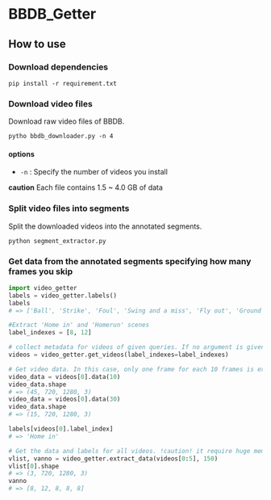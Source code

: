 # BBDB_Getter
## How to use
### Download dependencies

```
pip install -r requirement.txt
```

### Download video files
Download raw video files of BBDB.

```
pytho bbdb_downloader.py -n 4
```

#### options
- `-n` : Specify the number of videos you install

**caution** Each file contains 1.5 ~ 4.0 GB of data

### Split video files into segments
Split the downloaded videos into the annotated segments.

```
python segment_extractor.py
```

### Get data from the annotated segments specifying how many frames you skip

```python
import video_getter
labels = video_getter.labels()
labels
# => ['Ball', 'Strike', 'Foul', 'Swing and a miss', 'Fly out', 'Ground out', 'One-base hit', 'Strike out', 'Home in', 'Base on balls', 'Touch out', 'Two-base hit', 'Homerun', 'Foul fly out', 'Double play', 'Tag out', 'Stealing base', 'Infield hit', 'Line-drive out', 'Error', 'Hit by pitch', 'Bunt foul', 'Wild pitch', 'Sacrifice bunt out', 'Caught stealing', 'Three-base hit', 'Bunt hit', 'Bunt out', 'Passed ball', 'Pickoff out']

#Extract 'Home in' and 'Homerun' scenes
label_indexes = [8, 12]

# collect metadata for videos of given queries. If no argument is given, the metadata of all existing segments are collected.
videos = video_getter.get_videos(label_indexes=label_indexes)

# Get video data. In this case, only one frame for each 10 frames is extracted.
video_data = videos[0].data(10)
video_data.shape
# => (45, 720, 1280, 3)
video_data = videos[0].data(30)
video_data.shape
# => (15, 720, 1280, 3)

labels[videos[0].label_index]
# => 'Home in'

# Get the data and labels for all videos. !caution! it require huge memory space.
vlist, vanno = video_getter.extract_data(videos[0:5], 150)
vlist[0].shape
# => (3, 720, 1280, 3)
vanno
# => [8, 12, 8, 8, 8]
```